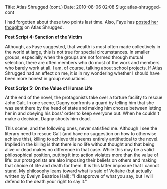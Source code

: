 Title: Atlas Shrugged (cont.)
Date: 2010-08-06 02:08
Slug: atlas-shrugged-cont

I had forgotten about these two points last time. Also, Faye has [posted
her
thoughts](http://fayezor.blogspot.com/2010/08/reflections-on-atlas-shrugged.html)
on Atlas Shrugged.

**Post Script 4: Sanction of the Victim**

Although, as Faye suggested, that wealth is most often made collectively
in the world at large, this is not true for special circumstances. In
smaller groups, especially when the groups are not formed through mutual
selection, there are often members who do most of the work and members
who barely work at all. I am, of course, talking about school projects.
If Atlas Shrugged had an effect on me, it is in my wondering whether I
should have been more honest in group evaluations.

**Post Script 5: On the Value of Human Life**

At the end of the novel, the protagonists take over a torture facility
to rescue John Galt. In one scene, Dagny confronts a guard by telling
him that she was sent there by the head of state and making him choose
between letting her in and obeying his boss' order to keep everyone out.
When he couldn't make a decision, Dagny shoots him dead.

This scene, and the following ones, never satisfied me. Although I see
the literary need to rescue Galt (and have no suggestion on how to
otherwise achieve this), killing to achieve this seems entirely
antithetical to the novel. Implied in the killing is that there is no
life without thought and that being alive or dead makes no difference in
that case. While this may be a valid philosophical position, putting it
into action violates more than the value of life: our protagonists are
also imposing their beliefs on others and making that choice of life and
death for them. It is this latter imposure that I cannot stand. My
philosophy leans toward what is said of Voltaire (but actually written
by Evelyn Beatrice Hall): "I disapprove of what you say, but I will
defend to the death your right to say it."

